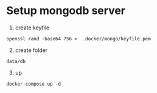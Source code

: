 # Setup mongodb server

1. create keyfile

```
openssl rand -base64 756 >  .docker/mongo/keyfile.pem
```

2. create folder

`data/db`

3. up

```
docker-compose up -d
```
